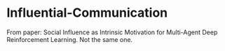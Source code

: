 # Influential-Communication
From paper: Social Influence as Intrinsic Motivation for Multi-Agent Deep Reinforcement Learning. Not the same one.
